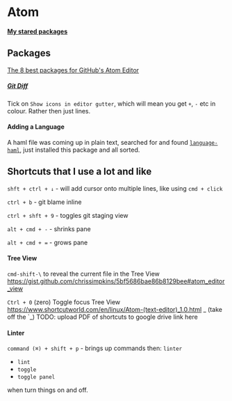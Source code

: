 # Atom

**[My stared packages](https://atom.io/users/libbyschuknight/stars?direction=desc&page=1&sort=stars)**

## Packages

[The 8 best packages for GitHub's Atom Editor](https://www.customd.com/articles/36/the-8-best-packages-for-githubs-atom-editor)

##### [Git Diff](https://atom.io/packages/git-diff)
Tick on `Show icons in editor gutter`, which will mean you get `+`, `-` etc in colour. Rather then just lines.

#### Adding a Language
A haml file was coming up in plain text, searched for and found [`language-haml`](https://atom.io/packages/language-haml), just installed this package and all sorted.


## Shortcuts that I use a lot and like

`shft + ctrl + ↓` - will add cursor onto multiple lines, like using `cmd + click`

`ctrl + b` - git blame inline

`ctrl + shft + 9` - toggles git staging view


`alt + cmd + -` - shrinks pane

`alt + cmd + =` - grows pane


#### Tree View

`cmd-shift-\` to reveal the current file in the Tree View
https://gist.github.com/chrissimpkins/5bf5686bae86b8129bee#atom_editor_view

`Ctrl + 0` (zero) 	Toggle focus Tree View
https://www.shortcutworld.com/en/linux/Atom-(text-editor)_1.0.html _ (take off the `_)
TODO: upload PDF of shortcuts to google drive link here


#### Linter

`command (⌘) + shift + p` - brings up commands then:
`linter`
- `lint`
- `toggle`
- `toggle panel`

when turn things on and off.
